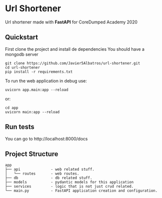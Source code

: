 # Url Shortener 
Url shortener made with **FastAPI** for CoreDumped Academy 2020

Quickstart
----------

First clone the project and install de dependencies
You should have a mongodb server

    git clone https://github.com/Javier5Albatros/url-shortener.git
    cd url-shortener
    pip install -r requirements.txt


To run the web application in debug use:

    uvicorn app.main:app --reload

or:
	
    cd app
    uvicorn main:app --reload
Run tests
---------
You can go to http://localhost:8000/docs


Project Structure
---------
    app
    ├── api              - web related stuff.
    │   └── routes       - web routes.
    ├── db               - db related stuff.
    ├── models           - pydantic models for this application
    ├── services         - logic that is not just crud related.
    └── main.py          - FastAPI application creation and configuration.